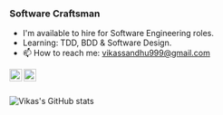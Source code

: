 

<!-- ![](https://visitor-badge.glitch.me/badge?page_id=vikassandhu999.vikassandhu999) -->


### Software Craftsman
- I'm available to hire for Software Engineering roles.
- Learning: TDD, BDD & Software Design.
- 📫 How to reach me: vikassandhu999@gmail.com 

<a href="https://twitter.com/vikassandhu999">
  <img align="left" alt="Vikas Sandhu | Twitter" width="22px" src="https://raw.githubusercontent.com/peterthehan/peterthehan/master/assets/twitter.svg" />
</a>
<a href="https://www.linkedin.com/in/vikas-sandhu-240405174/">
  <img align="left" alt="Vikas's LinkedIN" width="22px" src="https://raw.githubusercontent.com/peterthehan/peterthehan/master/assets/linkedin.svg" />
</a>

<br/>
<br/>

![Vikas's GitHub stats](https://github-readme-stats.vercel.app/api?username=vikassandhu999&show_icons=true&theme=radical&show_icons=true&count_private=true&include_all_commits=true)

